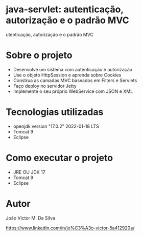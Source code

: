 # java-servlet: autenticação, autorização e o padrão MVC
utenticação, autorização e o padrão MVC

# Sobre o projeto
- Desenvolve um sistema com autenticação e autorização
- Use o objeto HttpSession e aprenda sobre Cookies
- Construa as camadas MVC baseados em Filters e Servlets
- Faço deploy no servidor Jetty
- Implemente o seu próprio WebService com JSON e XML

# Tecnologias utilizadas
- openjdk version "17.0.2" 2022-01-18 LTS
- Tomcat 9
- Eclipse

# Como executar o projeto
- JRE OU JDK 17
- Tomcat 9
- Eclipse

# Autor

João Victor M. Da Silva

https://www.linkedin.com/in/jo%C3%A3o-victor-5a412920a/

